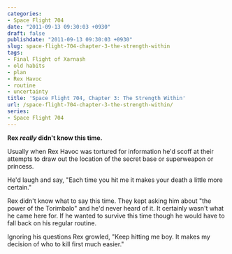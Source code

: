 ```yaml
---
categories:
- Space Flight 704
date: "2011-09-13 09:30:03 +0930"
draft: false
publishdate: "2011-09-13 09:30:03 +0930"
slug: space-flight-704-chapter-3-the-strength-within
tags:
- Final Flight of Xarnash
- old habits
- plan
- Rex Havoc
- routine
- uncertainty
title: 'Space Flight 704, Chapter 3: The Strength Within'
url: /space-flight-704-chapter-3-the-strength-within/
series:
- Space Flight 704
---
```

**Rex *really* didn't know this time.**

Usually when Rex Havoc was tortured for information he'd scoff at their
attempts to draw out the location of the secret base or superweapon or
princess.

He'd laugh and say, "Each time you hit me it makes your death a little
more certain."

Rex didn't know what to say this time. They kept asking him about "the
power of the Torimbalo" and he'd never heard of it. It certainly wasn't
what he came here for. If he wanted to survive this time though he would
have to fall back on his regular routine.

Ignoring his questions Rex growled, "Keep hitting me boy. It makes my
decision of who to kill first much easier."

